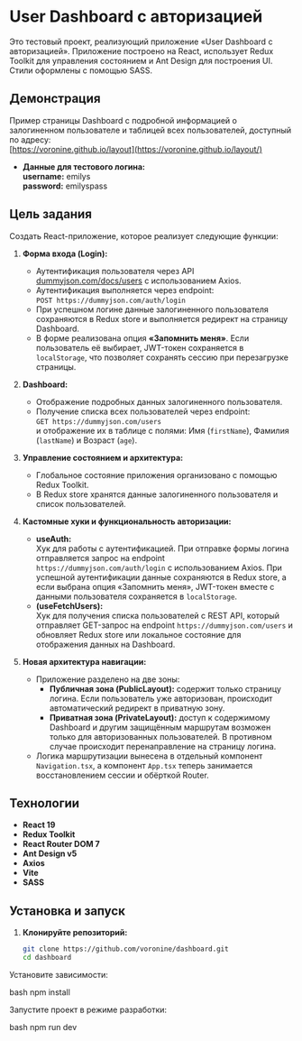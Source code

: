 # User Dashboard с авторизацией

Это тестовый проект, реализующий приложение «User Dashboard с авторизацией». Приложение построено на React, использует Redux Toolkit для управления состоянием и Ant Design для построения UI. Стили оформлены с помощью SASS.

## Демонстрация

Пример страницы Dashboard с подробной информацией о залогиненном пользователе и таблицей всех пользователей, доступный по адресу:  
[https://voronine.github.io/layout](https://voronine.github.io/layout/)

- **Данные для тестового логина:**  
  **username:** emilys  
  **password:** emilyspass

## Цель задания

Создать React-приложение, которое реализует следующие функции:

1. **Форма входа (Login):**
   - Аутентификация пользователя через API [dummyjson.com/docs/users](https://dummyjson.com/docs/users) с использованием Axios.
   - Аутентификация выполняется через endpoint:  
     `POST https://dummyjson.com/auth/login`
   - При успешном логине данные залогиненного пользователя сохраняются в Redux store и выполняется редирект на страницу Dashboard.
   - В форме реализована опция **«Запомнить меня»**. Если пользователь её выбирает, JWT-токен сохраняется в `localStorage`, что позволяет сохранять сессию при перезагрузке страницы.

2. **Dashboard:**
   - Отображение подробных данных залогиненного пользователя.
   - Получение списка всех пользователей через endpoint:  
     `GET https://dummyjson.com/users`  
     и отображение их в таблице с полями: Имя (`firstName`), Фамилия (`lastName`) и Возраст (`age`).

3. **Управление состоянием и архитектура:**
   - Глобальное состояние приложения организовано с помощью Redux Toolkit.
   - В Redux store хранятся данные залогиненного пользователя и список пользователей.

4. **Кастомные хуки и функциональность авторизации:**
   - **useAuth:**  
     Хук для работы с аутентификацией. При отправке формы логина отправляется запрос на endpoint `https://dummyjson.com/auth/login` с использованием Axios. При успешной аутентификации данные сохраняются в Redux store, а если выбрана опция «Запомнить меня», JWT-токен вместе с данными пользователя сохраняется в `localStorage`.
   - **(useFetchUsers):**  
     Хук для получения списка пользователей с REST API, который отправляет GET-запрос на endpoint `https://dummyjson.com/users` и обновляет Redux store или локальное состояние для отображения данных на Dashboard.

5. **Новая архитектура навигации:**
   - Приложение разделено на две зоны:
     - **Публичная зона (PublicLayout):** содержит только страницу логина. Если пользователь уже авторизован, происходит автоматический редирект в приватную зону.
     - **Приватная зона (PrivateLayout):** доступ к содержимому Dashboard и другим защищённым маршрутам возможен только для авторизованных пользователей. В противном случае происходит перенаправление на страницу логина.
   - Логика маршрутизации вынесена в отдельный компонент `Navigation.tsx`, а компонент `App.tsx` теперь занимается восстановлением сессии и обёрткой Router.

## Технологии

- **React 19**
- **Redux Toolkit**
- **React Router DOM 7**
- **Ant Design v5**
- **Axios**
- **Vite**
- **SASS**

## Установка и запуск

1. **Клонируйте репозиторий:**

   ```bash
   git clone https://github.com/voronine/dashboard.git
   cd dashboard


Установите зависимости:

bash
npm install

Запустите проект в режиме разработки:

bash
npm run dev
